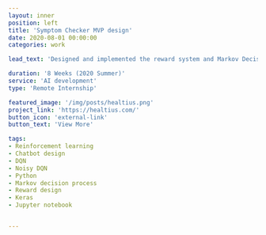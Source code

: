 ```yaml
---
layout: inner
position: left
title: 'Symptom Checker MVP design'
date: 2020-08-01 00:00:00
categories: work

lead_text: 'Designed and implemented the reward system and Markov Decision Processes of a symptom checker chatbot powered by Noisy DQN (Reinforcement Leaning).'

duration: '8 Weeks (2020 Summer)'
service: 'AI development'
type: 'Remote Internship'

featured_image: '/img/posts/healtius.png'
project_link: 'https://healtius.com/'
button_icon: 'external-link'
button_text: 'View More'

tags: 
- Reinforcement learning
- Chatbot design
- DQN
- Noisy DQN
- Python 
- Markov decision process
- Reward design
- Keras 
- Jupyter notebook 


---
```

